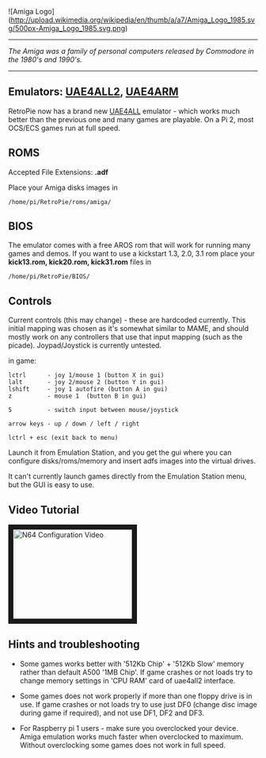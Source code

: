 ![Amiga Logo] (http://upload.wikimedia.org/wikipedia/en/thumb/a/a7/Amiga_Logo_1985.svg/500px-Amiga_Logo_1985.svg.png)
***

_The Amiga was a family of personal computers released by Commodore in the 1980's and 1990's._

***


## Emulators: [UAE4ALL2](https://github.com/joolswills/uae4all2), [UAE4ARM](https://github.com/Chips-fr/uae4arm-rpi/)

RetroPie now has a brand new [UAE4ALL](https://github.com/joolswills/uae4all2) emulator - which works much better than the previous one and many games are playable. On a Pi 2, most OCS/ECS games run at full speed. 

## ROMS
Accepted File Extensions: **.adf**

 Place your Amiga disks images in

```shell
/home/pi/RetroPie/roms/amiga/
```

## BIOS
The emulator comes with a free AROS rom that will work for running many games and demos. 
If you want to
use a kickstart 1.3, 2.0, 3.1 rom place your **kick13.rom, kick20.rom, kick31.rom** files in 


```shell
/home/pi/RetroPie/BIOS/
```

## Controls
Current controls (this may change) - these are hardcoded currently. This initial mapping was chosen as it's somewhat similar to MAME, and should mostly work on any controllers that use that input mapping (such as the picade). Joypad/Joystick is currently untested.

in game:
```
lctrl      - joy 1/mouse 1 (button X in gui)
lalt       - joy 2/mouse 2 (button Y in gui)
lshift     - joy 1 autofire (button A in gui)
z          - mouse 1  (button B in gui)

5          - switch input between mouse/joystick

arrow keys - up / down / left / right

lctrl + esc (exit back to menu)
```

Launch it from Emulation Station, and you get the gui where you can configure disks/roms/memory and insert adfs images into the virtual drives. 

It can't currently launch games directly from the Emulation Station menu, but the GUI is easy to use.

## Video Tutorial

<a href="http://www.dailymotion.com/video/x2k4rsi_retropie-amiga-emulation-on-raspberry-pi_videogames
" target="_blank"><img src="https://lh5.ggpht.com/_keSPDjzzLDwZ1BweCKtPdjypbVYhKbvgdpxkEJguepdx43nXjVUoxMlgC32kKND4dM=w170" 
alt="N64 Configuration Video" width="240" height="180" border="10" /></a>

## Hints and troubleshooting

- Some games works better with '512Kb Chip' + '512Kb Slow' memory rather than default A500 '1MB Chip'. If game crashes or not loads try to change memory settings in 'CPU RAM' card of uae4all2 interface.

- Some games does not work properly if more than one floppy drive is in use. If game crashes or not loads try to use just DF0 (change disc image during game if required), and not use DF1, DF2 and DF3.

- For Raspberry pi 1 users - make sure you overclocked your device. Amiga emulation works much faster when overclocked to maximum. Without overclocking some games does not work in full speed.